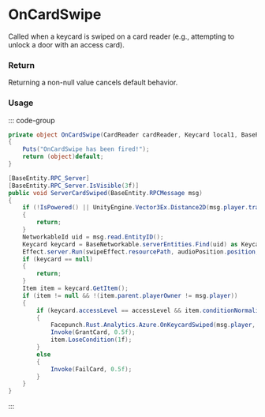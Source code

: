 # OnCardSwipe
<Badge type="info" text="Electronic"/>[<Badge type="danger" text="Carbon Compatible"/>](https://github.com/CarbonCommunity/Carbon)[<Badge type="warning" text="Oxide Compatible"/>](https://github.com/OxideMod/Oxide.Rust)
Called when a keycard is swiped on a card reader (e.g., attempting to unlock a door with an access card).

### Return
Returning a non-null value cancels default behavior.

### Usage
::: code-group
```csharp [Example]
private object OnCardSwipe(CardReader cardReader, Keycard local1, BasePlayer player)
{
	Puts("OnCardSwipe has been fired!");
	return (object)default;
}
```
```csharp [Source — Assembly-CSharp @ CardReader]
[BaseEntity.RPC_Server]
[BaseEntity.RPC_Server.IsVisible(3f)]
public void ServerCardSwiped(BaseEntity.RPCMessage msg)
{
	if (!IsPowered() || UnityEngine.Vector3Ex.Distance2D(msg.player.transform.position, base.transform.position) > 1f || IsInvoking(GrantCard) || IsInvoking(FailCard) || HasFlag(BaseEntity.Flags.On))
	{
		return;
	}
	NetworkableId uid = msg.read.EntityID();
	Keycard keycard = BaseNetworkable.serverEntities.Find(uid) as Keycard;
	Effect.server.Run(swipeEffect.resourcePath, audioPosition.position, UnityEngine.Vector3.up, msg.player.net.connection);
	if (keycard == null)
	{
		return;
	}
	Item item = keycard.GetItem();
	if (item != null && !(item.parent.playerOwner != msg.player))
	{
		if (keycard.accessLevel == accessLevel && item.conditionNormalized > 0f)
		{
			Facepunch.Rust.Analytics.Azure.OnKeycardSwiped(msg.player, this);
			Invoke(GrantCard, 0.5f);
			item.LoseCondition(1f);
		}
		else
		{
			Invoke(FailCard, 0.5f);
		}
	}
}

```
:::

